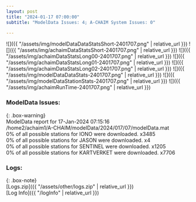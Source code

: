 ```yaml
---
layout: post
title: "2024-01-17 07:00:00"
subtitle: "ModelData Issues: 4; A-CHAIM System Issues: 0"

---
```


![]({{ "/assets/img/modelDataDataStatsShort-2401707.png" | relative_url }})
![]({{ "/assets/img/achaimDataStatsShort-2401707.png" | relative_url }})
![]({{ "/assets/img/achaimDataStatsLong00-2401707.png" | relative_url }})
![]({{ "/assets/img/achaimDataStatsLong01-2401707.png" | relative_url }})
![]({{ "/assets/img/achaimDataStatsLong02-2401707.png" | relative_url }})
![]({{ "/assets/img/modelDataDataStats-2401707.png" | relative_url }})
![]({{ "/assets/img/modelDataStationStats-2401707.png" | relative_url }})
![]({{ "/assets/img/achaimRunTime-2401707.png" | relative_url }})


### ModelData Issues:  
  
{: .box-warning}  
 ModelData report for 17-Jan-2024 07:15:16   
 /home2/achaim1/A-CHAIM/modelData/2024/017/07/modelData.mat   
 0% of all possible stations for IONO were downloaded. x3485   
 0% of all possible stations for JASON were downloaded. x4   
 0% of all possible stations for SENTINEL were downloaded. x1205   
 0% of all possible stations for KARTVERKET were downloaded. x7706   
  


### Logs:  
  
{: .box-note}  
[Logs.zip]({{ "/assets/other/logs.zip" | relative_url }})  
[Log Info]({{ "/logInfo" | relative_url }})  
